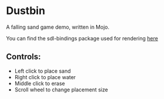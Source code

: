 # Dustbin

A falling sand game demo, written in Mojo.

You can find the sdl-bindings package used for rendering [here](https://github.com/Ryul0rd/sdl-bindings)

## Controls:
- Left click to place sand
- Right click to place water
- Middle click to erase
- Scroll wheel to change placement size